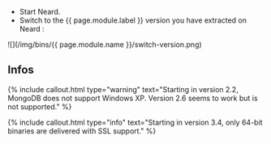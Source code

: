 * Start Neard.
* Switch to the {{ page.module.label }} version you have extracted on Neard :

![](/img/bins/{{ page.module.name }}/switch-version.png)

## Infos

{% include callout.html type="warning" text="Starting in version 2.2, MongoDB does not support Windows XP. Version 2.6 seems to work but is not supported." %}

{% include callout.html type="info" text="Starting in version 3.4, only 64-bit binaries are delivered with SSL support." %}